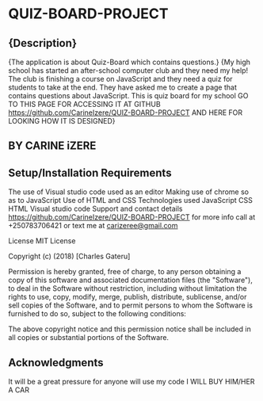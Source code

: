# QUIZ-BOARD-PROJECT
## {Description}
{The application is about Quiz-Board which contains questions.}
{My high school has started an after-school computer club and they need my help! The club is finishing a course on JavaScript and they need a quiz for students to take at the end. They have asked me to create a page that contains questions about JavaScript. This is quiz board for my school GO TO THIS PAGE FOR ACCESSING IT AT GITHUB https://github.com/CarineIzere/QUIZ-BOARD-PROJECT AND HERE FOR LOOKING HOW IT IS DESIGNED}

## BY CARINE iZERE 

## Setup/Installation Requirements
The use of Visual studio code used as an editor
Making use of chrome so as to JavaScript
Use of HTML and CSS
Technologies used
JavaScript
CSS
HTML
Visual studio code
Support and contact details
https://github.com/CarineIzere/QUIZ-BOARD-PROJECT for more info call at +250783706421 or text me at carizeree@gmail.com

License
MIT License

Copyright (c) (2018) [Charles Gateru]

Permission is hereby granted, free of charge, to any person obtaining a copy of this software and associated documentation files (the "Software"), to deal in the Software without restriction, including without limitation the rights to use, copy, modify, merge, publish, distribute, sublicense, and/or sell copies of the Software, and to permit persons to whom the Software is furnished to do so, subject to the following conditions:

The above copyright notice and this permission notice shall be included in all copies or substantial portions of the Software.

## Acknowledgments
It will be a great pressure for anyone will use my code I WILL BUY HIM/HER A CAR 